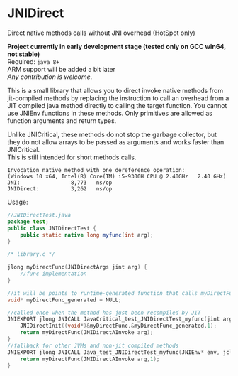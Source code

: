 # JNIDirect
Direct native methods calls without JNI overhead (HotSpot only)

**Project currently in early development stage (tested only on GCC win64, not stable)**<br>
Required: `java 8+`<br>
ARM support will be added a bit later<br>
_Any contribution is welcome_.

This is a small library that allows you to direct invoke native methods from jit-compiled methods by replacing 
the instruction to call an overhead from a JIT compiled java method directly to calling the target function. 
You cannot use JNIEnv functions in these methods. 
Only primitives are allowed as function arguments and return types.

Unlike JNICritical, these methods do not stop the garbage collector, but they do not allow arrays to be passed as arguments and works faster than JNICritical.<br>
This is still intended for short methods calls.

```
Invocation native method with one dereference operation:
(Windows 10 x64, Intel(R) Core(TM) i5-9300H CPU @ 2.40GHz   2.40 GHz)
JNI:                8,773	ns/op
JNIDirect:          3,262	ns/op
```


Usage:

```java
//JNIDirectTest.java
package test;
public class JNIDirectTest {
    public static native long myfunc(int arg);
}
```

```c
/* library.c */

jlong myDirectFunc(JNIDirectArgs jint arg) {
	//func implementation
}

//it will be points to runtime-generated function that calls myDirectFunc (only on 64 bit architecture, 32 bit doesn't need this)
void* myDirectFunc_generated = NULL;

//called once when the method has just been recompiled by JIT
JNIEXPORT jlong JNICALL JavaCritical_test_JNIDirectTest_myfunc(jint arg) {
	JNIDirectInit((void*)&myDirectFunc,&myDirectFunc_generated,1);
	return myDirectFunc(JNIDirectAInvoke arg);
}
//fallback for other JVMs and non-jit compiled methods
JNIEXPORT jlong JNICALL Java_test_JNIDirectTest_myfunc(JNIEnv* env, jclass caller, jint arg) {
	return myDirectFunc(JNIDirectAInvoke arg,1);
}
```